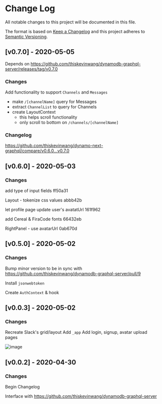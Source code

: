 # Change Log

All notable changes to this project will be documented in this file.

The format is based on [Keep a Changelog](http://keepachangelog.com/) and this project adheres to [Semantic Versioning](http://semver.org/).

## [v0.7.0] - 2020-05-05

Depends on https://github.com/thiskevinwang/dynamodb-graphql-server/releases/tag/v0.7.0

### Changes

Add functionality to support `Channels` and `Messages`

- make `/[channelName]` query for Messages
- extract `ChannelList` to query for Channels
- create LayoutContext
  - this helps scroll functionality
  - only scroll to bottom on `/channels/[channelName]`

### Changelog

https://github.com/thiskevinwang/dynamo-next-graphql/compare/v0.6.0...v0.7.0

## [v0.6.0] - 2020-05-03

### Changes

add type of input fields ff50a31

Layout - tokenize css values abbb42b

let profile page update user's avatatUrl 161f962

add Cereal & FiraCode fonts 66432eb

RightPanel - use avatarUrl 0ab670d

## [v0.5.0] - 2020-05-02

### Changes

Bump minor version to be in sync with https://github.com/thiskevinwang/dynamodb-graphql-server/pull/9

Install `jsonwebtoken`

Create `AuthContext` & hook

## [v0.0.3] - 2020-05-02

### Changes

Recreate Slack's grid/layout
Add `_app`
Add login, signup, avatar upload pages

![image](https://user-images.githubusercontent.com/26389321/80871870-72ea1c00-8c7c-11ea-9b9d-2b44f0c04e95.png)

## [v0.0.2] - 2020-04-30

### Changes

Begin Changelog

Interface with https://github.com/thiskevinwang/dynamodb-graphql-server
